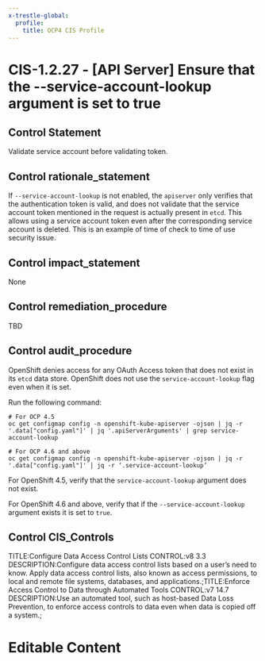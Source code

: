 ```yaml
---
x-trestle-global:
  profile:
    title: OCP4 CIS Profile
---
```


# CIS-1.2.27 - \[API Server\] Ensure that the --service-account-lookup argument is set to true

## Control Statement

Validate service account before validating token.

## Control rationale_statement

If `--service-account-lookup` is not enabled, the `apiserver` only verifies that the authentication token is valid, and does not validate that the service account token mentioned in the request is actually present in `etcd`. This allows using a service account token even after the corresponding service account is deleted. This is an example of time of check to time of use security issue.

## Control impact_statement

None

## Control remediation_procedure

TBD

## Control audit_procedure

OpenShift denies access for any OAuth Access token that does not exist in its `etcd` data store. OpenShift does not use the `service-account-lookup` flag even when it is set. 

Run the following command:

```
# For OCP 4.5 
oc get configmap config -n openshift-kube-apiserver -ojson | jq -r '.data["config.yaml"]' | jq '.apiServerArguments' | grep service-account-lookup

# For OCP 4.6 and above
oc get configmap config -n openshift-kube-apiserver -ojson | jq -r '.data["config.yaml"]' | jq -r ‘.service-account-lookup’
```

For OpenShift 4.5, verify that the `service-account-lookup` argument does not exist. 

For OpenShift 4.6 and above, verify that if the `--service-account-lookup` argument exists it is set to `true`.

## Control CIS_Controls

TITLE:Configure Data Access Control Lists CONTROL:v8 3.3 DESCRIPTION:Configure data access control lists based on a user’s need to know. Apply data access control lists, also known as access permissions, to local and remote file systems, databases, and applications.;TITLE:Enforce Access Control to Data through Automated Tools CONTROL:v7 14.7 DESCRIPTION:Use an automated tool, such as host-based Data Loss Prevention, to enforce access controls to data even when data is copied off a system.;

# Editable Content

<!-- Make additions and edits below -->
<!-- The above represents the contents of the control as received by the profile, prior to additions. -->
<!-- If the profile makes additions to the control, they will appear below. -->
<!-- The above markdown may not be edited but you may edit the content below, and/or introduce new additions to be made by the profile. -->
<!-- If there is a yaml header at the top, parameter values may be edited. Use --set-parameters to incorporate the changes during assembly. -->
<!-- The content here will then replace what is in the profile for this control, after running profile-assemble. -->
<!-- The current profile has no added parts for this control, but you may add new ones here. -->
<!-- Each addition must have a heading either of the form ## Control my_addition_name -->
<!-- or ## Part a. (where the a. refers to one of the control statement labels.) -->
<!-- "## Control" parts are new parts added after the statement part. -->
<!-- "## Part" parts are new parts added into the top-level statement part with that label. -->
<!-- Subparts may be added with nested hash levels of the form ### My Subpart Name -->
<!-- underneath the parent ## Control or ## Part being added -->
<!-- See https://ibm.github.io/compliance-trestle/tutorials/ssp_profile_catalog_authoring/ssp_profile_catalog_authoring for guidance. -->

